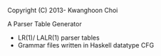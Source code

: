 Copyright (C) 2013- Kwanghoon Choi

A Parser Table Generator

 - LR(1)/ LALR(1) parser tables
 - Grammar files written in Haskell datatype CFG

